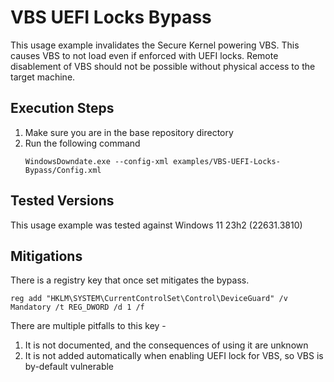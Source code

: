 # VBS UEFI Locks Bypass

This usage example invalidates the Secure Kernel powering VBS. This causes VBS to not load even if enforced with UEFI locks. Remote disablement of VBS should not be possible without physical access to the target machine.

## Execution Steps
1. Make sure you are in the base repository directory
2. Run the following command
    ```
    WindowsDowndate.exe --config-xml examples/VBS-UEFI-Locks-Bypass/Config.xml
    ```

## Tested Versions
This usage example was tested against Windows 11 23h2 (22631.3810)

## Mitigations
There is a registry key that once set mitigates the bypass. 

```
reg add "HKLM\SYSTEM\CurrentControlSet\Control\DeviceGuard" /v Mandatory /t REG_DWORD /d 1 /f
``` 

There are multiple pitfalls to this key - 
1. It is not documented, and the consequences of using it are unknown
2. It is not added automatically when enabling UEFI lock for VBS, so VBS is by-default vulnerable


